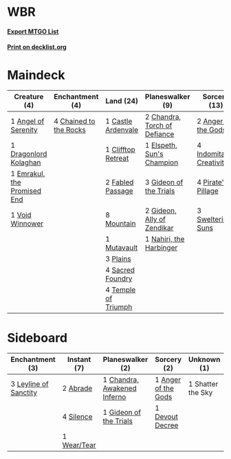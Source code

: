 # WBR

#### [Export MTGO List](../collection/WBR/WBR.txt)
#### [Print on decklist.org](http://decklist.org/?deckmain=1%09Angel%20of%20Serenity%0A2%09Anger%20of%20the%20Gods%0A1%09Castle%20Ardenvale%0A4%09Chained%20to%20the%20Rocks%0A2%09Chandra,%20Torch%20of%20Defiance%0A1%09Clifftop%20Retreat%0A1%09Dragonlord%20Kolaghan%0A2%09Elspeth%20Conquers%20Death%0A1%09Elspeth,%20Sun's%20Champion%0A1%09Emrakul,%20the%20Promised%20End%0A2%09Fabled%20Passage%0A3%09Gideon%20of%20the%20Trials%0A2%09Gideon,%20Ally%20of%20Zendikar%0A4%09Indomitable%20Creativity%0A8%09Mountain%0A1%09Mutavault%0A1%09Nahiri,%20the%20Harbinger%0A4%09Pirate's%20Pillage%0A3%09Plains%0A4%09Sacred%20Foundry%0A3%09Sweltering%20Suns%0A4%09Temple%20of%20Triumph%0A4%09The%20Birth%20of%20Meletis%0A1%09Void%20Winnower&deckside=2%09Abrade%0A1%09Anger%20of%20the%20Gods%0A1%09Chandra,%20Awakened%20Inferno%0A1%09Devout%20Decree%0A1%09Gideon%20of%20the%20Trials%0A3%09Leyline%20of%20Sanctity%0A1%09Shatter%20the%20Sky%0A4%09Silence%0A1%09Wear/Tear)
# Maindeck

|                                             Creature (4)                                             |                                         Enchantment (4)                                         |                                          Land (24)                                           |                                           Planeswalker (9)                                            |                                           Sorcery (13)                                            |      Unknown (6)       |
|------------------------------------------------------------------------------------------------------|-------------------------------------------------------------------------------------------------|----------------------------------------------------------------------------------------------|-------------------------------------------------------------------------------------------------------|---------------------------------------------------------------------------------------------------|------------------------|
|1 [Angel of Serenity](http://gatherer.wizards.com/Pages/Card/Details.aspx?multiverseid=405126)        |4 [Chained to the Rocks](http://gatherer.wizards.com/Pages/Card/Details.aspx?multiverseid=373521)|1 [Castle Ardenvale](http://gatherer.wizards.com/Pages/Card/Details.aspx?multiverseid=473200) |2 [Chandra, Torch of Defiance](http://gatherer.wizards.com/Pages/Card/Details.aspx?multiverseid=417683)|2 [Anger of the Gods](http://gatherer.wizards.com/Pages/Card/Details.aspx?multiverseid=438682)     |2 Elspeth Conquers Death|
|1 [Dragonlord Kolaghan](http://gatherer.wizards.com/Pages/Card/Details.aspx?multiverseid=394548)      |                                                                                                 |1 [Clifftop Retreat](http://gatherer.wizards.com/Pages/Card/Details.aspx?multiverseid=443127) |1 [Elspeth, Sun's Champion](http://gatherer.wizards.com/Pages/Card/Details.aspx?multiverseid=394361)   |4 [Indomitable Creativity](http://gatherer.wizards.com/Pages/Card/Details.aspx?multiverseid=423752)|4 The Birth of Meletis  |
|1 [Emrakul, the Promised End](http://gatherer.wizards.com/Pages/Card/Details.aspx?multiverseid=414295)|                                                                                                 |2 [Fabled Passage](http://gatherer.wizards.com/Pages/Card/Details.aspx?multiverseid=473206)   |3 [Gideon of the Trials](http://gatherer.wizards.com/Pages/Card/Details.aspx?multiverseid=426716)      |4 [Pirate's Pillage](http://gatherer.wizards.com/Pages/Card/Details.aspx?multiverseid=439766)      |                        |
|1 [Void Winnower](http://gatherer.wizards.com/Pages/Card/Details.aspx?multiverseid=402093)            |                                                                                                 |8 [Mountain](http://gatherer.wizards.com/Pages/Card/Details.aspx?multiverseid=439859)         |2 [Gideon, Ally of Zendikar](http://gatherer.wizards.com/Pages/Card/Details.aspx?multiverseid=401897)  |3 [Sweltering Suns](http://gatherer.wizards.com/Pages/Card/Details.aspx?multiverseid=426851)       |                        |
|                                                                                                      |                                                                                                 |1 [Mutavault](http://gatherer.wizards.com/Pages/Card/Details.aspx?multiverseid=370733)        |1 [Nahiri, the Harbinger](http://gatherer.wizards.com/Pages/Card/Details.aspx?multiverseid=463948)     |                                                                                                   |                        |
|                                                                                                      |                                                                                                 |3 [Plains](http://gatherer.wizards.com/Pages/Card/Details.aspx?multiverseid=439856)           |                                                                                                       |                                                                                                   |                        |
|                                                                                                      |                                                                                                 |4 [Sacred Foundry](http://gatherer.wizards.com/Pages/Card/Details.aspx?multiverseid=405106)   |                                                                                                       |                                                                                                   |                        |
|                                                                                                      |                                                                                                 |4 [Temple of Triumph](http://gatherer.wizards.com/Pages/Card/Details.aspx?multiverseid=373560)|                                                                                                       |                                                                                                   |                        |


# Sideboard

|                                        Enchantment (3)                                         |                                     Instant (7)                                      |                                           Planeswalker (2)                                           |                                         Sorcery (2)                                          |   Unknown (1)   |
|------------------------------------------------------------------------------------------------|--------------------------------------------------------------------------------------|------------------------------------------------------------------------------------------------------|----------------------------------------------------------------------------------------------|-----------------|
|3 [Leyline of Sanctity](http://gatherer.wizards.com/Pages/Card/Details.aspx?multiverseid=204993)|2 [Abrade](http://gatherer.wizards.com/Pages/Card/Details.aspx?multiverseid=430772)   |1 [Chandra, Awakened Inferno](http://gatherer.wizards.com/Pages/Card/Details.aspx?multiverseid=466881)|1 [Anger of the Gods](http://gatherer.wizards.com/Pages/Card/Details.aspx?multiverseid=438682)|1 Shatter the Sky|
|                                                                                                |4 [Silence](http://gatherer.wizards.com/Pages/Card/Details.aspx?multiverseid=191083)  |1 [Gideon of the Trials](http://gatherer.wizards.com/Pages/Card/Details.aspx?multiverseid=426716)     |1 [Devout Decree](http://gatherer.wizards.com/Pages/Card/Details.aspx?multiverseid=466767)    |                 |
|                                                                                                |1 [Wear/Tear](http://gatherer.wizards.com/Pages/Card/Details.aspx?multiverseid=368950)|                                                                                                      |                                                                                              |                 |

